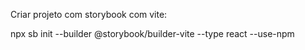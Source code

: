 Criar projeto com storybook com vite:

npx sb init --builder @storybook/builder-vite --type react --use-npm